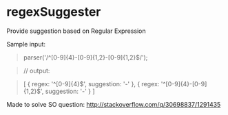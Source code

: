 # regexSuggester
Provide suggestion based on Regular Expression

Sample input:
>    parser('/^[0-9]{4}-[0-9]{1,2}-[0-9]{1,2}$/');

>    // output:

>    [ { regex: '^[0-9]{4}$', suggestion: '-' }, { regex: '^[0-9]{4}-[0-9]{1,2}$', suggestion: '-' } ]

Made to solve SO question: http://stackoverflow.com/q/30698837/1291435
